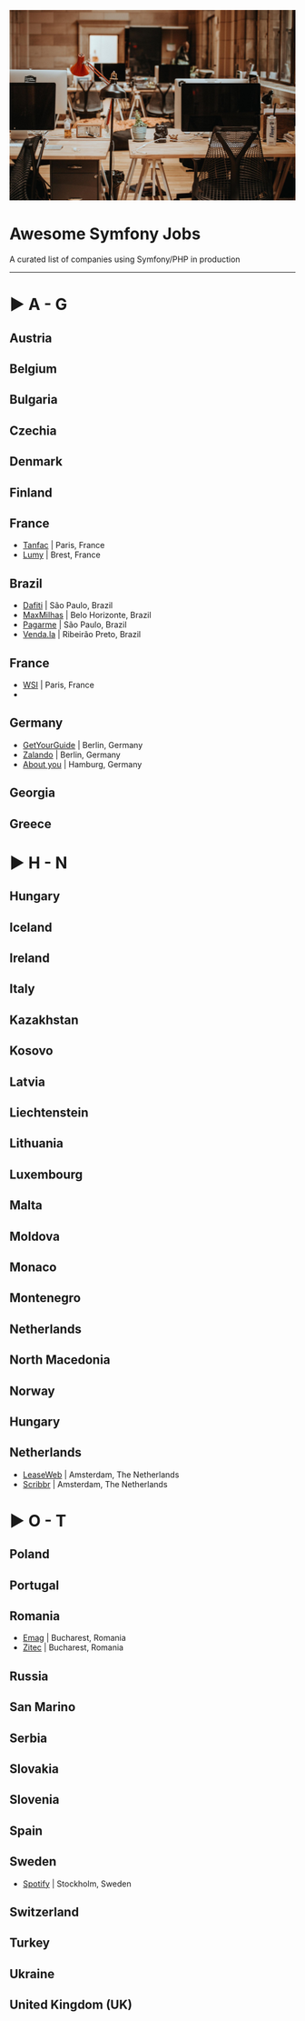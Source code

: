 ![](./office.jpg)

# Awesome Symfony Jobs
A curated list of companies using Symfony/PHP in production

---

# ▶︎ A - G

## Austria
## Belgium
## Bulgaria
## Czechia
## Denmark
## Finland
## France
* [Tanfac](http://www.tanfac.com/) | Paris, France
* [Lumy](https://www.Lumy.bzh) | Brest, France


## Brazil
* [Dafiti](https://www.dafiti.com.br) | São Paulo, Brazil
* [MaxMilhas](http://www.maxmilhas.com.br) | Belo Horizonte, Brazil
* [Pagarme](http://pagar.me) | São Paulo, Brazil
* [Venda.la](https://vendala.com.br/) | Ribeirão Preto, Brazil

## France
* [WSI](https://www.wsiworld.com/) | Paris, France
* 
## Germany
* [GetYourGuide](https://careers.getyourguide.com/) | Berlin, Germany
* [Zalando](https://jobs.zalando.com) | Berlin, Germany
* [About you](https://corporate.aboutyou.de/de/jobs) | Hamburg, Germany

##  Georgia
##  Greece

# ▶︎ H - N

## Hungary
## Iceland
## Ireland
## Italy
## Kazakhstan
## Kosovo
## Latvia
## Liechtenstein
## Lithuania
## Luxembourg
## Malta
## Moldova
## Monaco
## Montenegro
## Netherlands
## North Macedonia
## Norway
## Hungary

## Netherlands
* [LeaseWeb](https://www.leaseweb.com/career) | Amsterdam, The Netherlands 
* [Scribbr](https://scribbr.homerun.co/) | Amsterdam, The Netherlands

# ▶︎ O - T

## Poland
## Portugal
## Romania
* [Emag](https://emag.ro) | Bucharest, Romania
* [Zitec](https://careers.makeit.software/jobs) | Bucharest, Romania

## Russia
## San Marino
## Serbia
## Slovakia
## Slovenia
## Spain

## Sweden
* [Spotify](https://www.lifeatspotify.com/jobs) | Stockholm, Sweden

## Switzerland
## Turkey
## Ukraine
## United Kingdom (UK)
